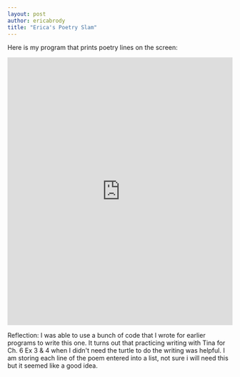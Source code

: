 ```yaml
---
layout: post
author: ericabrody
title: "Erica's Poetry Slam"
---
```


Here is my program that prints poetry lines on the screen:
<iframe src="https://trinket.io/embed/python/ed25a39230" width="100%" height="600" frameborder="0" marginwidth="0" marginheight="0" allowfullscreen></iframe>

Reflection:
I was able to use a bunch of code that I wrote for earlier programs to write this one. It turns out that practicing writing with Tina for Ch. 6 Ex 3 & 4 when I didn't need the turtle to do the writing was helpful. I am storing each line of the poem entered into a list, not sure i will need this but it seemed like a good idea. 
